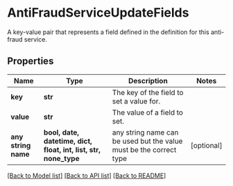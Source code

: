 # AntiFraudServiceUpdateFields

A key-value pair that represents a field defined in the definition for this anti-fraud service.

## Properties
Name | Type | Description | Notes
------------ | ------------- | ------------- | -------------
**key** | **str** | The key of the field to set a value for. | 
**value** | **str** | The value of a field to set. | 
**any string name** | **bool, date, datetime, dict, float, int, list, str, none_type** | any string name can be used but the value must be the correct type | [optional]

[[Back to Model list]](../README.md#documentation-for-models) [[Back to API list]](../README.md#documentation-for-api-endpoints) [[Back to README]](../README.md)


